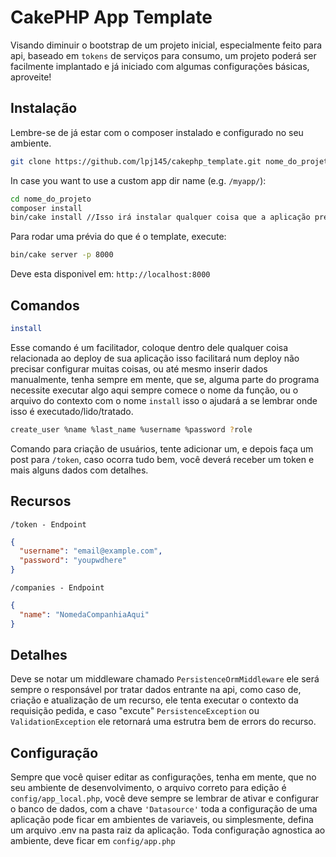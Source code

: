 # CakePHP App Template

Visando diminuir o bootstrap de um projeto inicial, especialmente feito para api,
baseado em ``tokens`` de serviços para consumo, um projeto poderá ser facilmente
implantado e já iniciado com algumas configurações básicas, aproveite! 

## Instalação

Lembre-se de já estar com o composer instalado e configurado no seu ambiente.

```bash
git clone https://github.com/lpj145/cakephp_template.git nome_do_projeto
```

In case you want to use a custom app dir name (e.g. `/myapp/`):

```bash
cd nome_do_projeto
composer install
bin/cake install //Isso irá instalar qualquer coisa que a aplicação precise, incluindo, rodar migrations.
```

Para rodar uma prévia do que é o template, execute:

```bash
bin/cake server -p 8000
```

Deve esta disponivel em: `http://localhost:8000`

## Comandos

````bash
install
````
Esse comando é um facilitador, coloque dentro dele
qualquer coisa relacionada ao deploy de sua aplicação
isso facilitará num deploy não precisar configurar muitas coisas,
ou até mesmo inserir dados manualmente, tenha sempre em mente, que se,
alguma parte do programa necessite executar algo aqui sempre comece o nome da função,
ou o arquivo do contexto com o nome ``install`` isso o ajudará a se lembrar onde isso é executado/lido/tratado.

````bash
create_user %name %last_name %username %password ?role
````

Comando para criação de usuários, tente adicionar um, e depois
faça um post para ``/token``, caso ocorra tudo bem, você deverá receber um token
e mais alguns dados com detalhes.

## Recursos

``/token - Endpoint``
````json
{
  "username": "email@example.com",
  "password": "youpwdhere"
}
````

``/companies - Endpoint``
````json
{
  "name": "NomedaCompanhiaAqui"
}
````

## Detalhes

Deve se notar um middleware chamado ``PersistenceOrmMiddleware`` ele
será sempre o responsável por tratar dados entrante na api, como caso de,
criação e atualização de um recurso, ele tenta executar o contexto da requisição
pedida, e caso "excute" ``PersistenceException`` ou `ValidationException` ele retornará
uma estrutra bem de errors do recurso.

## Configuração
Sempre que você quiser editar as configurações, tenha em mente, que no seu
ambiente de desenvolvimento, o arquivo correto para edição é `config/app_local.php`,
você deve sempre se lembrar de ativar e configurar o banco de dados, com a chave `'Datasource'`
toda a configuração de uma aplicação pode ficar em ambientes de variaveis, ou simplesmente,
defina um arquivo .env na pasta raiz da aplicação.
Toda configuração agnostica ao ambiente, deve ficar em `config/app.php`
